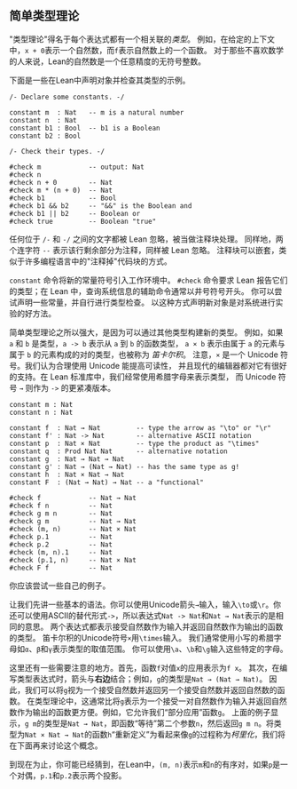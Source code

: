 ## 简单类型理论

"类型理论"得名于每个表达式都有一个相关联的*类型*。
例如，在给定的上下文中，``x + 0``表示一个自然数，而``f``表示自然数上的一个函数。
对于那些不喜欢数学的人来说，Lean的自然数是一个任意精度的无符号整数。

下面是一些在Lean中声明对象并检查其类型的示例。

```lean
/- Declare some constants. -/

constant m  : Nat   -- m is a natural number
constant n  : Nat
constant b1 : Bool  -- b1 is a Boolean
constant b2 : Bool

/- Check their types. -/

#check m            -- output: Nat
#check n
#check n + 0        -- Nat
#check m * (n + 0)  -- Nat
#check b1           -- Bool
#check b1 && b2     -- "&&" is the Boolean and
#check b1 || b2     -- Boolean or
#check true         -- Boolean "true"
```

任何位于 ``/-`` 和 ``-/`` 之间的文字都被 Lean 忽略，被当做注释块处理。
同样地，两个连字符 ``--`` 表示该行剩余部分为注释，同样被 Lean 忽略。
注释块可以嵌套，类似于许多编程语言中的"注释掉"代码块的方式。

``constant`` 命令将新的常量符号引入工作环境中。
``#check`` 命令要求 Lean 报告它们的类型；在 Lean 中，查询系统信息的辅助命令通常以井号符号开头。
你可以尝试声明一些常量，并自行进行类型检查。
以这种方式声明新对象是对系统进行实验的好方法。

简单类型理论之所以强大，是因为可以通过其他类型构建新的类型。
例如，如果 ``a`` 和 ``b`` 是类型，``a -> b`` 表示从 ``a`` 到 ``b`` 的函数类型，
``a × b`` 表示由属于 ``a`` 的元素与属于 ``b`` 的元素构成的对的类型，也被称为 *笛卡尔积*。
注意，`×` 是一个 Unicode 符号。我们认为合理使用 Unicode 能提高可读性，
并且现代的编辑器都对它有很好的支持。在 Lean 标准库中，我们经常使用希腊字母来表示类型，
而 Unicode 符号 `→` 则作为 `->` 的更紧凑版本。

```lean
constant m : Nat
constant n : Nat

constant f  : Nat → Nat         -- type the arrow as "\to" or "\r"
constant f' : Nat -> Nat        -- alternative ASCII notation
constant p  : Nat × Nat         -- type the product as "\times"
constant q  : Prod Nat Nat      -- alternative notation
constant g  : Nat → Nat → Nat
constant g' : Nat → (Nat → Nat) -- has the same type as g!
constant h  : Nat × Nat → Nat
constant F  : (Nat → Nat) → Nat -- a "functional"

#check f            -- Nat → Nat
#check f n          -- Nat
#check g m n        -- Nat
#check g m          -- Nat → Nat
#check (m, n)       -- Nat × Nat
#check p.1          -- Nat
#check p.2          -- Nat
#check (m, n).1     -- Nat
#check (p.1, n)     -- Nat × Nat
#check F f          -- Nat
```

你应该尝试一些自己的例子。

让我们先讲一些基本的语法。你可以使用Unicode箭头``→``输入，输入``\to``或``\r``。你还可以使用ASCII的替代形式``->``，所以表达式``Nat -> Nat``和``Nat → Nat``表示的是相同的意思。
两个表达式都表示接受自然数作为输入并返回自然数作为输出的函数的类型。
笛卡尔积的Unicode符号``×``用``\times``输入。
我们通常使用小写的希腊字母如``α``、``β``和``γ``表示类型的取值范围。
你可以使用``\a``、``\b``和``\g``输入这些特定的字母。

这里还有一些需要注意的地方。首先，函数``f``对值``x``的应用表示为``f x``。
其次，在编写类型表达式时，箭头与**右边**结合；例如，``g``的类型是``Nat → (Nat → Nat)``。
因此，我们可以将``g``视为一个接受自然数并返回另一个接受自然数并返回自然数的函数。
在类型理论中，这通常比将``g``表示为一个接受一对自然数作为输入并返回自然数作为输出的函数更方便。例如，它允许我们“部分应用”函数``g``。
上面的例子显示，``g m``的类型是``Nat → Nat``，即函数“等待”第二个参数``n``，然后返回``g m n``。将类型为``Nat × Nat → Nat``的函数``h``“重新定义”为看起来像``g``的过程称为*柯里化*，我们将在下面再来讨论这个概念。

到现在为止，你可能已经猜到，在Lean中，``(m, n)``表示``m``和``n``的有序对，如果``p``是一个对偶，``p.1``和``p.2``表示两个投影。
